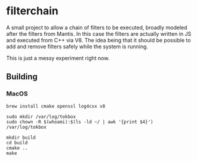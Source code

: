 filterchain
===========

A small project to allow a chain of filters to be executed, broadly modeled after the filters from Mantis. In this case the filters are actually written in JS and executed from C++ via V8. The idea being that it should be possible to add and remove filters safely while the system is running.

This is just a messy experiment right now.


## Building

### MacOS
```
brew install cmake openssl log4cxx v8

sudo mkdir /var/log/tokbox
sudo chown -R $(whoami):$(ls -ld ~/ | awk '{print $4}') /var/log/tokbox

mkdir build
cd build
cmake ..
make
```
